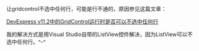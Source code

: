 让gridcontrol不选中任何行，可能是行不通的，原因参见这篇文章：

<a href="http://www.devexpresscn.com/DevExpress-Resources/Documentation-180.html">DevExpress v11.2中的GridControl运行时是否可以不选中任何行</a>

我的解决方式是用Visual Studio自带的ListView控件解决，因为ListView可以不选中任何行。^-^


